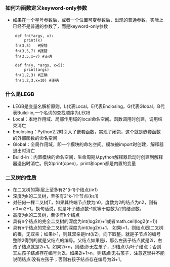 ### 如何为函数定义keyword-only参数
+  如果在一个星号参数后，或者一个位置可变参数后，出现的普通参数，实际上已经不是普通的参数了，而是keyword-only参数      
        
        def fn(*args, x):
            print(x)
        fn(3,5)   #报错
        fn(3,5,7) #报错
        fn(3,5,x=7) #正确
        
        def fn(y, *args, x=5):
            print(args)
        fn(1,2,3) #正确
        fn(1,2,3,x=10) #正确
### 什么是LEGB
+ LEGB是变量名解析原则，L代表Local，E代表Enclosing，G代表Global，B代表Build-in,一个名词的查找顺序为LEGB
+ Local：本地作用域、局部作用域的local命名空间。函数调用时创建，调用结束消亡
+ Enclosing：Python2.2时引入了嵌套函数，实现了闭包，这个就是嵌套函数的外部函数的命名空间
+ Global：全局作用域，即一个模块的命名空间。模块被import时创建，解释器退出时消亡
+ Build-in：内置模块的命名空间，生命周期从python解释器启动时创建到解释器退出时消亡。例如print(open)，print和open都是内置的变量
### 二叉树的性质
+ 在二叉树的第i层上至多有2^(i-1)个结点(i≥1)
+ 深度为k的二叉树，至多有2^k-1个节点(k≥1)
+ 对任何一棵二叉树T，如果其终端节点数为n0，度数为2的结点为n2，则有n0=n2+1。换句话说，就是叶子结点数-1就等于度数为2的结点数。
+ 高度为k的二叉树，至少有k个结点
+ 具有n个结点的完全二叉树的深度为int(log2n)+1或者math.ceil(log2(n+1))
+ 具有n个结点的完全二叉树的深度为int(log2n)+1， 如果i=1，则结点i是二叉树的根，无双亲；如果i>1，则其双亲是int(i/2)，向下取整。就是子节点的编号整除2得到的就是父结点的编号。父结点如果是i，那么左孩子结点就是2i，右孩子结点就是2i+1。如果2i>n，则结点i无左孩子，即结点i为叶子结点；否则其左孩子结点存在编号为2i。如果2i+1>n，则结点i无右孩子，注意这里并不能说明结点i没有左孩子；否则右孩子结点存在编号为2i+1。
